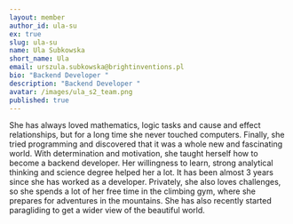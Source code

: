 ```yaml
---
layout: member
author_id: ula-su
ex: true
slug: ula-su
name: Ula Subkowska
short_name: Ula
email: urszula.subkowska@brightinventions.pl
bio: "Backend Developer "
description: "Backend Developer "
avatar: /images/ula_s2_team.png
published: true
---
```

She has always loved mathematics, logic tasks and cause and effect relationships, but for a long time she never touched computers. Finally, she tried programming and discovered that it was a whole new and fascinating world. With determination and motivation, she taught herself how to become a backend developer. Her willingness to learn, strong analytical thinking and science degree helped her a lot. It has been almost 3 years since she has worked as a developer. Privately, she also loves challenges, so she spends a lot of her free time in the climbing gym, where she prepares for adventures in the mountains. She has also recently started paragliding to get a wider view of the beautiful world.